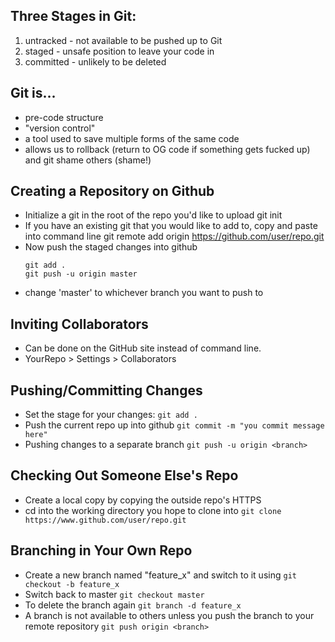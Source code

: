 ## Three Stages in Git:
1) untracked - not available to be pushed up to Git
2) staged - unsafe position to leave your code in
3) committed - unlikely to be deleted

## Git is... 
- pre-code structure
- "version control"
- a tool used to save multiple forms of the same code 
- allows us to rollback (return to OG code if something gets fucked up) and git shame others (shame!)

## Creating a Repository on Github
- Initialize a git in the root of the repo you'd like to upload
    git init
- If you have an existing git that you would like to add to, copy and paste into command line
    git remote add origin https://github.com/user/repo.git
- Now push the staged changes into github
    ```
    git add .
    git push -u origin master
    ```  
+ change 'master' to whichever branch you want to push to

## Inviting Collaborators 
- Can be done on the GitHub site instead of command line. 
- YourRepo > Settings > Collaborators

## Pushing/Committing Changes
- Set the stage for your changes:
    `git add .`
- Push the current repo up into github
    `git commit -m "you commit message here"`
- Pushing changes to a separate branch
    `git push -u origin <branch>`

## Checking Out Someone Else's Repo
- Create a local copy by copying the outside repo's HTTPS
- cd into the working directory you hope to clone into
    `git clone https://www.github.com/user/repo.git`

## Branching in Your Own Repo
- Create a new branch named "feature_x" and switch to it using
    `git checkout -b feature_x`
- Switch back to master
    `git checkout master`
- To delete the branch again
    `git branch -d feature_x`
- A branch is not available to others unless you push the branch to your remote repository
    `git push origin <branch>`